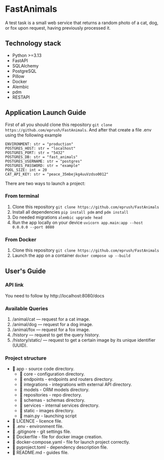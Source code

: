 # FastAnimals
A test task is a small web service that returns a random photo of a cat, dog, or fox upon request, having previously processed it.

## Technology stack
- Python >=3.13
- FastAPI
- SQLAlchemy
- PostgreSQL
- Pillow
- Docker
- Alembic
- pdm
- RESTAPI

## Application Launch Guide
First of all you should сlone this repository ``` git clone https://github.com/eprush/FastAnimals ```. 
And after that create a file .env using the following example

```
ENVIRONMENT: str = "production"
POSTGRES_HOST: str = "localhost"
POSTGRES_PORT: str = "5432"
POSTGRES_DB: str = "fast_animals"
POSTGRES_USERNAME: str = "postgres"
POSTGRES_PASSWORD: str = "example"
POOL_SIZE: int = 20
CAT_API_KEY: str = "peace_35mbejkg4uuVzdso0012"
```

There are two ways to launch a project:
### From terminal
1. Clone this repository ``` git clone https://github.com/eprush/FastAnimals ```
2. Install all dependencies ``` pip install pdm ``` and ``` pdm install ```
3. Do needed migrations ``` alembic upgrade head ```
4. Run the app locally on your device ``` uvicorn app.main:app --host 0.0.0.0 --port 8080 ```

### From Docker
1. Clone this repository ``` git clone https://github.com/eprush/FastAnimals ```
2. Launch the app on a container ``` docker compose up --build ```


## User's Guide

### API link
You need to follow by http://localhost:8080/docs

### Available Queries
1. /animal/cat — request for a cat image.
2. /animal/dog — request for a dog image.
3. /animal/fox — request for a fox image.
4. /history — request to get the query history.
5. /history/static/<uuid> — request to get a certain image by its unique identifier (UUID).

### Project structure
- 📁 app - source code directory.
    - 📁 core - configuration directory.
    - 📁 endpoints - endpoints and routers directory.
    - 📁 integrations - integrations with external API directory.
    - 📁 models - ORM models directory.
    - 📁 repositories - repo directory.
    - 📁 schemas - schemas directory.
    - 📁 services - internal services directory.
    - 📁 static - images directory.
    - 📄 main.py - launching script
- 📄 LICENCE - licence file.
- 📄 .env - environment file.
- 📄 .gitignore - git settings file.
- 📄 Dockerfile - file for docker image creation.
- 📄 docker-compose.yaml - file for launch project correctly.
- 📄 pyproject.toml - dependency description file.
- 📄 README.md - guides file.
